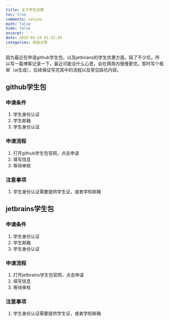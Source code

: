 ```yaml
---
title: 关于学生优惠
toc: true
comments: valine
math: false
hide: false
excerpt: ' '
date: 2025-03-19 01:22:20
categories: 经验分享
---
```

因为最近在申请github学生包，以及jetbrians的学生优惠方面，踩了不少坑，所以写一篇博客记录一下。最近可能没什么心思，会在两周内慢慢更完。暂时写个框架（ai生成），后续保证写完其中的流程以及常见踩坑内容。

## github学生包

### 申请条件

1. 学生身份认证
2. 学生邮箱
3. 学生身份认证


### 申请流程

1. 打开github学生包官网，点击申请
2. 填写信息
3. 等待审核

### 注意事项

1. 学生身份认证需要提供学生证，或者学校邮箱

## jetbrains学生包

### 申请条件

1. 学生身份认证
2. 学生邮箱
3. 学生身份认证


### 申请流程

1. 打开jetbrains学生包官网，点击申请
2. 填写信息
3. 等待审核

### 注意事项

1. 学生身份认证需要提供学生证，或者学校邮箱
